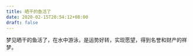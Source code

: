 ```yaml
---
title: 晒干的鱼活了
date: 2020-02-15T20:54:12+08:00
draft: false
---
```


梦见晒干的鱼活了，在水中游泳，是运势好转，实现愿望，得到名誉和财产的祥梦。

